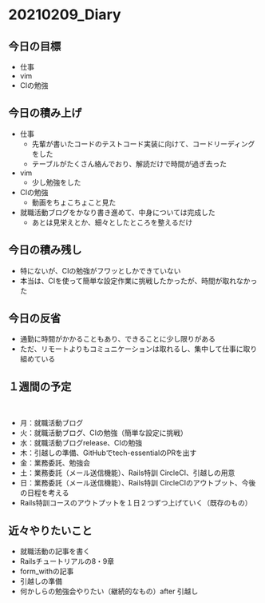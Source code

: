 # 20210209_Diary

## 今日の目標

- 仕事
- vim
- CIの勉強

## 今日の積み上げ

- 仕事
  - 先輩が書いたコードのテストコード実装に向けて、コードリーディングをした
  - テーブルがたくさん絡んでおり、解読だけで時間が過ぎ去った
- vim
  - 少し勉強をした
- CIの勉強
  - 動画をちょこちょこと見た
- 就職活動ブログをかなり書き進めて、中身については完成した
  - あとは見栄えとか、細々としたところを整えるだけ

## 今日の積み残し

- 特にないが、CIの勉強がフワッとしかできていない
- 本当は、CIを使って簡単な設定作業に挑戦したかったが、時間が取れなかった

## 今日の反省

- 通勤に時間がかかることもあり、できることに少し限りがある
- ただ、リモートよりもコミュニケーションは取れるし、集中して仕事に取り組めている

## １週間の予定
​
- 月：就職活動ブログ
- 火：就職活動ブログ、CIの勉強（簡単な設定に挑戦）
- 水：就職活動ブログrelease、CIの勉強
- 木：引越しの準備、GitHubでtech-essentialのPRを出す
- 金：業務委託、勉強会
- 土：業務委託（メール送信機能）、Rails特訓 CircleCI、引越しの用意
- 日：業務委託（メール送信機能）、Rails特訓 CircleCIのアウトプット、今後の日程を考える
- Rails特訓コースのアウトプットを１日２つずつ上げていく（既存のもの）

## 近々やりたいこと

- 就職活動の記事を書く
- Railsチュートリアルの8・9章
- form_withの記事
- 引越しの準備
- 何かしらの勉強会やりたい（継続的なもの）after 引越し